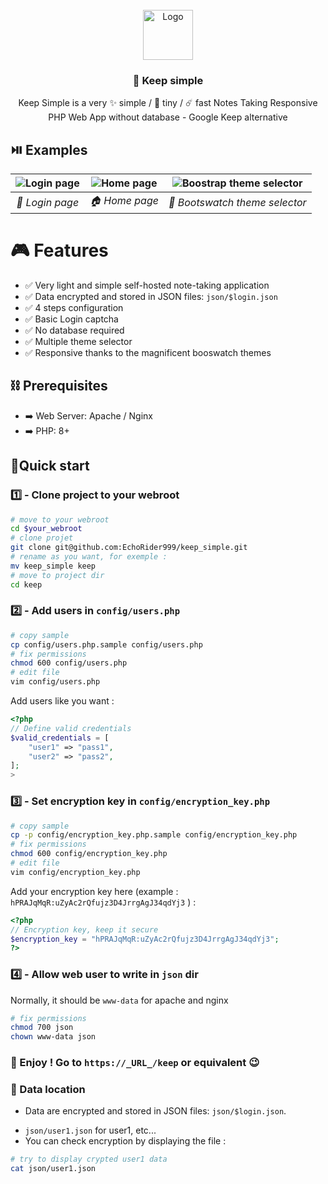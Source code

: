 <!-- PROJECT LOGO -->
<br />
<div align="center">
  <a href="https://github.com/github_username/repo_name">
    <img src="https://i.ibb.co/sPsrCSb/Logo.jpg" alt="Logo" width="80" height="80">
  </a>
<h3 align="center">📝 Keep simple</h3>
  <p align="center">
    Keep Simple is a very ✨ simple / 🤏 tiny / ☄️ fast Notes Taking Responsive PHP Web App without database - Google Keep alternative
  </p>
</div>

## ⏯️ Examples

| <img src="https://i.ibb.co/tH9sC1Y/1.jpg" alt="Login page" style="max-height: 250px;"> |<img src="https://i.ibb.co/Mg3sRgT/2.jpg" alt="Home page" style="max-height: 250px;"> |  <img src="https://i.ibb.co/VTPtW48/3.jpg" alt="Boostrap theme selector" style="max-height: 250px;"> | 
|:--:|:--:| :--:| 
| *🔑 Login page* | *🏠 Home page* | *🎨 Bootswatch theme selector* |

# 🎮 Features

- ✅ Very light and simple self-hosted note-taking application
- ✅ Data encrypted and stored in JSON files: `json/$login.json`
- ✅ 4 steps configuration
- ✅ Basic Login captcha
- ✅ No database required
- ✅ Multiple theme selector
- ✅ Responsive thanks to the magnificent booswatch themes

## ⛓️ Prerequisites

- ➡️ Web Server: Apache / Nginx
- ➡️ PHP: 8+

## 🚀Quick start

### 1️⃣ - Clone project to your webroot

```bash
# move to your webroot
cd $your_webroot
# clone projet
git clone git@github.com:EchoRider999/keep_simple.git
# rename as you want, for exemple : 
mv keep_simple keep
# move to project dir
cd keep
```

### 2️⃣ - Add users in `config/users.php`

```bash
# copy sample
cp config/users.php.sample config/users.php
# fix permissions
chmod 600 config/users.php
# edit file
vim config/users.php
```
Add users like you want :
```php
<?php
// Define valid credentials
$valid_credentials = [
    "user1" => "pass1",
    "user2" => "pass2",
];
>
```

### 3️⃣ - Set encryption key in `config/encryption_key.php`

```bash
# copy sample
cp -p config/encryption_key.php.sample config/encryption_key.php
# fix permissions
chmod 600 config/encryption_key.php
# edit file
vim config/encryption_key.php
```
Add your encryption key here (example : `hPRAJqMqR:uZyAc2rQfujz3D4JrrgAgJ34qdYj3` ) :
```php
<?php
// Encryption key, keep it secure
$encryption_key = "hPRAJqMqR:uZyAc2rQfujz3D4JrrgAgJ34qdYj3"; 
?>
```

### 4️⃣ - Allow web user to write in `json` dir

Normally, it should be `www-data` for apache and nginx
```bash
# fix permissions
chmod 700 json
chown www-data json
```

### 🎉 Enjoy ! Go to `https://_URL_/keep` or equivalent 😉

### 💾 Data location

- Data are encrypted and stored in JSON files: `json/$login.json`.</p>
- `json/user1.json` for user1, etc...
- You can check encryption by displaying the file :
```bash
# try to display crypted user1 data
cat json/user1.json
```